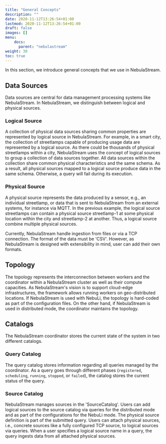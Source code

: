 ```yaml
---
title: "General Concepts"
description: ""
date: 2020-11-12T13:26:54+01:00
lastmod: 2020-11-12T13:26:54+01:00
draft: false
images: []
menu:
    docs:
      parent: "nebulastream"
weight: 30
toc: true
---
```



In this section, we introduce general concepts that we use in NebulaStream. 


## Data Sources
Data sources are central for data management processing systems like NebulaStream. 
In NebulaStream, we distinguish between logical and physical sources.

### Logical Source

A collection of physical data sources sharing common properties are represented by logical source in NebulaStream.
For example, in a smart city, the collection of streetlamps capable of producing usage data are represented by a logical source.
As there could be thousands of physical streetlamps within a city, NebulaStream uses the concept of logical sources to group a collection of data sources together.
All data sources within the collection share common physical characteristics and the same schema.
As a result, all physical sources mapped to a logical source produce data in the same schema. 
Otherwise, a query will fail during its execution.

### Physical Source

A physical source represents the data produced by a sensor, e.g., an individual streetlamp, or data that is sent to NebulaStream from an external systems, for instance via MQTT.
In the previous example, the logical source streetlamps can contain a physical source streetlamp-1 at some physical location within the city and streetlamp-2 at another. Thus, a logical source combine multiple physical sources.

Currently, NebulaStream handle ingestion from files or via a TCP connection. 
The format of the data must be 'CSV'. 
However, as NebulaStream is designed with extensibility in mind, user can add their own formats.


## Topology
The topology represents the interconnection between workers and the coordinator within a NebulaStream cluster as well as their compute capacities.
As NebulaStream's vision is to support cloud-edge infrastructures, the framework allows running workers on geo-distributed locations.
If NebulaStream is used with NebuLi, the topology is hard-coded as part of the configuration files. 
On the other hand, if NebulaStream is used in distributed mode, the coordinator maintains the topology.

## Catalogs

The NebulaStream coordinator stores the current state of the system in two different catalogs.

### Query Catalog

The query catalog stores information regarding all queries managed by the coordinator.
As a query goes through different phases (`registered`, `scheduling`, `running`, `stopped`, or `failed`), the catalog stores the current status of the query.


### Source Catalog

NebulaStream manages sources in the 'SourceCatalog'. 
Users can add logical sources to the source catalog via queries for the distributed mode and as part of the configurations for the NebuLi mode.
The physical source definition is part of the submitted query. 
Users can attach physical sources, i.e., concrete sources like a fully configured TCP source, to logical sources via queries.
When a user specifies a logical source name in a query, the query ingests data from all attached physical sources.
